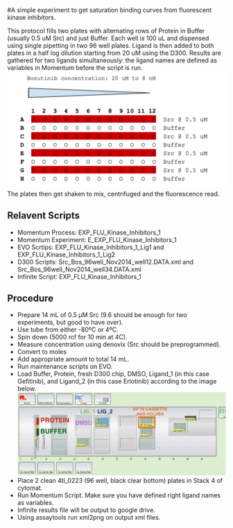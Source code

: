 #A simple experiment to get saturation binding curves from fluorescent kinase inhibitors.

This protocol fills two plates with alternating rows of Protein in Buffer (usually 0.5 uM Src) and just Buffer. 
Each well is 100 uL and dispensed using single pipetting in two 96 well plates. Ligand is then added to both 
plates in a half log dilution starting from 20 uM using the D300. Results are gathered for two ligands 
simultaneously: the ligand names are defined as variables in Momentum before the script is run.
![alt text](img/bosutinibsetup.png "bosutinibsetup.png")
The plates then get shaken to mix, centrifuged and the fluorescence read. 

## Relavent Scripts
- Momentum Process: EXP_FLU_Kinase_Inhibitors_1
- Momentum Experiment: E_EXP_FLU_Kinase_Inhibitors_1
- EVO Scrtips: EXP_FLU_Kinase_Inhibitors_1_Lig1 and EXP_FLU_Kinase_Inhibitors_1_Lig2
- D300 Scripts: Src_Bos_96well_Nov2014_well12.DATA.xml and Src_Bos_96well_Nov2014_well34.DATA.xml
- Infinite Script: EXP_FLU_Kinase_Inhibitors_1  


## Procedure
- Prepare 14 mL of 0.5 µM Src (9.6 should be enough for two experiments, but good to have over).
 - Use tube from either -80ºC or 4ºC.
 - Spin down (5000 rcf for 10 min at 4C).
 - Measure concentration using denovix (Src should be preprogrammed).
 - Convert to moles
 - Add appropriate amount to total 14 mL.
- Run maintenance scripts on EVO.
- Load Buffer, Protein, fresh D300 chip, DMSO, Ligand_1 (in this case Gefitinib), and Ligand_2 (in this case Erlotinib) according to the image below.
![alt text](img/EVO_deck.png "EVO_deck.png")
- Place 2 clean 4ti_0223 (96 well, black clear bottom) plates in Stack 4 of cytomat.
- Run Momentum Script. Make sure you have defined right ligand names as variables.
- Infinite results file will be output to google drive.
- Using assaytools run xml2png on output xml files. 

